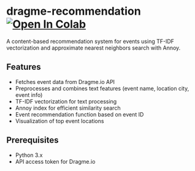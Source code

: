 # dragme-recommendation [![Open In Colab](https://colab.research.google.com/assets/colab-badge.svg)](https://colab.research.google.com/github/farazabir/dragme-recommendation/blob/main/dragmerecomendation.ipynb)
A content-based recommendation system for events using TF-IDF vectorization and approximate nearest neighbors search with Annoy.

## Features

- Fetches event data from Dragme.io API
- Preprocesses and combines text features (event name, location city, event info)
- TF-IDF vectorization for text processing
- Annoy index for efficient similarity search
- Event recommendation function based on event ID
- Visualization of top event locations

## Prerequisites
- Python 3.x
- API access token for Dragme.io
